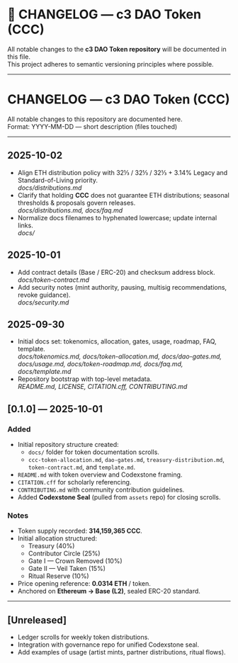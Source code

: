 # 📜 CHANGELOG — c3 DAO Token (CCC)

All notable changes to the **c3 DAO Token repository** will be documented in this file.  
This project adheres to semantic versioning principles where possible.

---
# CHANGELOG — c3 DAO Token (CCC)

All notable changes to this repository are documented here.  
Format: YYYY-MM-DD — short description (files touched)

---

## 2025-10-02
- Align ETH distribution policy with 32⅓ / 32⅓ / 32⅓ + 3.14% Legacy and Standard-of-Living priority.  
  *docs/distributions.md*
- Clarify that holding **CCC** does not guarantee ETH distributions; seasonal thresholds & proposals govern releases.  
  *docs/distributions.md, docs/faq.md*
- Normalize docs filenames to hyphenated lowercase; update internal links.  
  *docs/*

## 2025-10-01
- Add contract details (Base / ERC-20) and checksum address block.  
  *docs/token-contract.md*
- Add security notes (mint authority, pausing, multisig recommendations, revoke guidance).  
  *docs/security.md*

## 2025-09-30
- Initial docs set: tokenomics, allocation, gates, usage, roadmap, FAQ, template.  
  *docs/tokenomics.md, docs/token-allocation.md, docs/dao-gates.md, docs/usage.md, docs/token-roadmap.md, docs/faq.md, docs/template.md*
- Repository bootstrap with top-level metadata.  
  *README.md, LICENSE, CITATION.cff, CONTRIBUTING.md*


## [0.1.0] — 2025-10-01
### Added
- Initial repository structure created:
  - `docs/` folder for token documentation scrolls.
  - `ccc-token-allocation.md`, `dao-gates.md`, `treasury-distribution.md`, `token-contract.md`, and `template.md`.
- `README.md` with token overview and Codexstone framing.
- `CITATION.cff` for scholarly referencing.
- `CONTRIBUTING.md` with community contribution guidelines.
- Added **Codexstone Seal** (pulled from `assets` repo) for closing scrolls.

### Notes
- Token supply recorded: **314,159,365 CCC**.
- Initial allocation structured:
  - Treasury (40%)
  - Contributor Circle (25%)
  - Gate I — Crown Removed (10%)
  - Gate II — Veil Taken (15%)
  - Ritual Reserve (10%)
- Price opening reference: **0.0314 ETH** / token.
- Anchored on **Ethereum → Base (L2)**, sealed ERC-20 standard.

---

## [Unreleased]
- Ledger scrolls for weekly token distributions.
- Integration with governance repo for unified Codexstone seal.
- Add examples of usage (artist mints, partner distributions, ritual flows).
